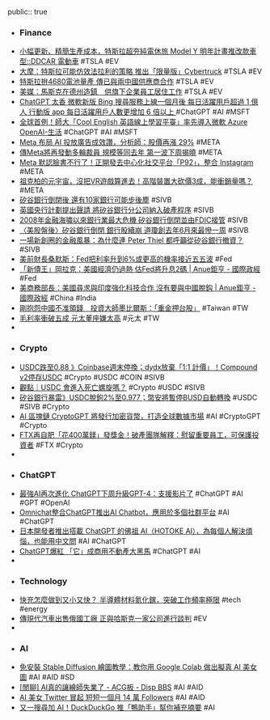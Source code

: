 public:: true

- ### Finance
- [小幅更新、精簡生產成本，特斯拉超夯純電休旅 Model Y 明年計畫推改款車型::DDCAR 電動車](https://www.ddcar.com.tw/article/34502) #TSLA #EV
- [大摩：特斯拉可能仿效法拉利的策略 推出「限量版」Cybertruck](https://news.cnyes.com/news/id/5111507) #TSLA #EV
- [特斯拉拚4680電池量產 傳已與兩中國供應商合作](https://news.cnyes.com/news/id/5113256) #TSLA #EV
- [美媒：馬斯克在德州造鎮　供旗下企業員工居住工作](https://tw.nextapple.com/finance/20230310/BBD0DC67A4EEB2C593F441ED3810AA7F) #TSLA #EV
- [ChatGPT 太香 微軟新版 Bing 搜尋服務上線一個月後 每日活躍用戶超過 1 億人 行動版 app 每日活躍用戶人數更增加 6 倍以上 ](https://www.cool3c.com/article/190469) #ChatGPT #AI #MSFT
- [全球首例！師大「Cool English 英語線上學習平臺」率先導入微軟 Azure OpenAI-生活](https://times.hinet.net/mobile/topic/24443582) #ChatGPT #AI #MSFT
- [Meta 布局 AI 投放廣告成效讚，分析師：股價再漲 29%](https://technews.tw/2023/03/10/meta-ad-business-is-expected-to-improve-stock-price-rose-29percent/) #META
- [傳Meta將再發動多輪裁員 規模等同去年 第一波下周揭曉](https://m.cnyes.com/news/id/5113448) #META
- [Meta 默認臉書不行了！正開發去中心化社交平台「P92」，整合 Instagram](https://www.blocktempo.com/meta-explores-decentralized-social-network-app/) #META
- [祖克柏的元宇宙，沒把VR遊戲算進去！高階裝置大砍價3成，能衝銷量嗎？](https://www.bnext.com.tw/article/74371/meta-vr-quest-price-cut) #META
- [矽谷銀行倒閉後 還有10家銀行可能步後塵](https://news.cnyes.com/news/id/5113427) #SIVB
- [英國央行計劃提出聲請 將矽谷銀行分公司納入破產程序](https://m.cnyes.com/news/id/5113474) #SIVB
- [2008年金融海嘯以來銀行業最大危機 矽谷銀行倒閉並由FDIC接管](https://m.cnyes.com/news/id/5113422) #SIVB
- [〈美股盤後〉矽谷銀行倒閉 銀行股續崩 道瓊創去年6月來最慘一周](https://m.cnyes.com/news/id/5112711) #SIVB
- [一場新創圈的金融風暴：為什麼連 Peter Thiel 都呼籲從矽谷銀行撤資？](https://www.inside.com.tw/article/30975-Peter-Thiel-founders-fund-advises-companies-to-withdraw-money-from-svb) #SIVB
- [美前財長桑默斯：Fed把利率升到6%或更高的機率接近五五波](https://m.cnyes.com/news/id/5113430) #Fed
- [「新債王」岡拉克：美國經濟仍過熱 估Fed將升息2碼 | Anue鉅亨 - 國際政經](https://m.cnyes.com/news/id/5109271) #Fed
- [美商務部長：美國尋求與印度強化科技合作 沒有要與中國脫鈎 | Anue鉅亨 - 國際政經](https://news.cnyes.com/news/id/5113209) #China #India
- [剛抱怨中國不准領錢　投資大師墨比爾斯：「重金押台股」](https://www.upmedia.mg/news_info.php?Type=3&SerialNo=167739) #Taiwan #TW
- [毛利率衝破五成 元太董座嫌太高](https://ctee.com.tw/news/tech/822408.html) #元太 #TW
-
- ### Crypto
- [USDC跌至0.88 》Coinbase週末停換；dydx放棄「1:1 計價」！Compound v2停存USDC](https://www.blocktempo.com/coinbase-temporarily-pausing-usdcusd-conversions-over-the-weekend/) #Crypto #USDC #COIN #SIVB
- [觀點｜USDC 會進入死亡螺旋嗎？](https://www.blocktempo.com/will-usdc-go-into-a-death-spiral/) #Crypto #USDC #SIVB
- [矽谷銀行暴雷》USDC脫鉤2%至0.977；幣安將暫停BUSD自動轉換](https://www.blocktempo.com/usdc-de-peg-2-binance-temporarily-suspended-autoconversion-of-usdc-to-busd/) #USDC #SIVB #Crypto
- [AI 區塊鏈 CryptoGPT 將發行加密貨幣，打造全球數據市場](https://technews.tw/2023/03/10/cryptogpt-token/) #AI #CryptoGPT #Crypto
- [FTX再自肥「花400萬鎂」發獎金！破產團隊解釋：慰留重要員工，可保護投資者](https://www.blocktempo.com/ftx-bankruptcy-team-files-court-motion-for-key-employee-retention-plan/) #FTX #Crypto
-
- ### ChatGPT
- [最強AI再次進化 ChatGPT下周升級GPT-4：支援影片了](https://news.xfastest.com/chatgpt/125127/最強ai再次進化-chatgpt下周升級gpt-4：支援影片了/) #ChatGPT #AI #GPT #OpenAI
- [Omnichat整合ChatGPT推出AI Chatbot，應用於多個社群平台](https://www.techbang.com/posts/104515-omnichat-integrates-chatgpt-to-launch-ai-chatbot) #AI #ChatGPT
- [日本開發者推出搭載 ChatGPT 的佛祖 AI（HOTOKE AI），為每個人解決煩惱，也能用中文問](https://www.kocpc.com.tw/archives/483446) #AI #ChatGPT
- [ChatGPT爆紅 「它」成商用不動產大黑馬](https://ctee.com.tw/news/real-estate/823133.html) #ChatGPT #AI
-
- ### Technology
- [快充怎麼做到又小又快？ 半導體材料氮化鎵，突破工作頻率極限](https://pansci.asia/archives/362660) #tech #energy
- [傳現代汽車出售俄國工廠 正與哈斯克一家公司進行談判](https://news.cnyes.com/news/id/5110698) #EV
-
- ### AI
- [免安裝 Stable Diffusion 繪圖教學：教你用 Google Colab 做出擬真 AI 美女圖](https://applealmond.com/posts/178039) #AI #AID #SD
- [[閒聊] AI真的讓繪師失業了 - ACG板 - Disp BBS](https://disp.cc/b/ACG/fSuN) #AI #AID
- [AI 美女 Twitter 冒起   短短一個月 14 萬 Followers](https://unwire.hk/2023/03/09/twittter-cosplay/fun-tech/) #AI #AID
- [又一搜尋加 AI！DuckDuckGo 推「鴨助手」幫你補充摘要](https://www.inside.com.tw/article/30961-duckduckgo-AI) #AI